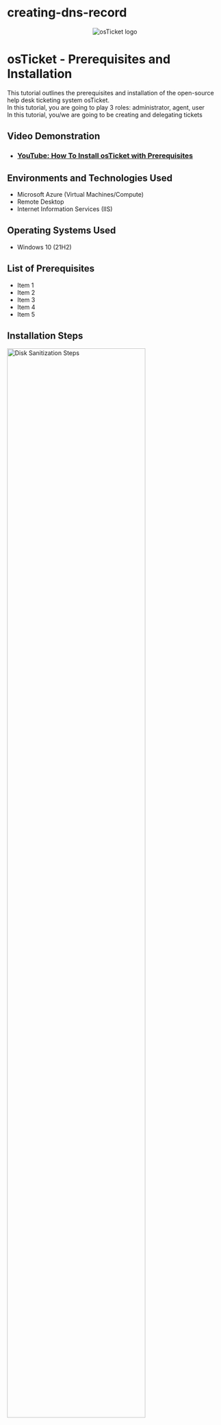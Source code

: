 # creating-dns-record

<p align="center">
<img src="https://i.imgur.com/Clzj7Xs.png" alt="osTicket logo"/>
</p>

<h1>osTicket - Prerequisites and Installation</h1>
This tutorial outlines the prerequisites and installation of the open-source help desk ticketing system osTicket.<br />
In this tutorial, you are going to play 3 roles:  administrator, agent, user <br>
In this tutorial, you/we are going to be creating and delegating tickets <br>

<h2>Video Demonstration</h2>

- ### [YouTube: How To Install osTicket with Prerequisites](https://www.youtube.com)

<h2>Environments and Technologies Used</h2>

- Microsoft Azure (Virtual Machines/Compute)
- Remote Desktop
- Internet Information Services (IIS)

<h2>Operating Systems Used </h2>

- Windows 10</b> (21H2)

<h2>List of Prerequisites</h2>

- Item 1
- Item 2
- Item 3
- Item 4
- Item 5

<h2>Installation Steps</h2>

<p>
<img src="https://i.imgur.com/DJmEXEB.png" height="80%" width="80%" alt="Disk Sanitization Steps"/> <br>
</p>
<p>
<strong> A-Record Exercise </strong><br>
  <em>Basically, log into Client-1 <br>
    ping "mainframe" <br>
    nslookup "mainframe" <br>
    (Both are going to fail because there is no DNS record) <br>
    So, log into DC-1 with your domain admin account (mydomain.com\jane_admin) and create a DNS A-record for "mainframe" <br>
    Have the DNS A-record point to DC-1’s Private IP address <br>
    Log back into Client-1 and ping "mainframe" again. It should work this time. </em>
  
<strong>Simplified Version:</strong><br>
<strong>Log into DC-1 </strong><br>
<strong>Create a DNS A-record for "mainframe"</strong><br>
1. On the Server Manager page, look for Tools (top right hand corner, to the right of the flag), and then click DNS <br>
  <br>
<img width="959" alt="Capture - Tools + DNS" src="https://github.com/jaysixco/creating-dns-record/assets/160427311/c60fa30d-a54a-45f6-8830-1f6f7f2e1f3b">
  <br>
&nbsp; 2. Click "DC-1" in the sidebar (1), Click "Forward Looking Zone" in the sidebar (2), Double click "mydomain.com" in the sidebar (3) <br>
<img width="565" alt="#1" src="https://github.com/jaysixco/creating-dns-record/assets/160427311/e617d68e-8416-42b3-8be8-5099250b848d"> <br>
&nbsp; 3. Right click the white space, Click "New Host (A or AAAA)" <br>
<img width="565" alt="#2" src="https://github.com/jaysixco/creating-dns-record/assets/160427311/236a631a-0ec3-46d4-8353-b7346bf91bbe">
<br>
&nbsp; 4. For the "Name" type mainframe <br>
&nbsp; 5. For the IP address, open up command prompt, type "ipconfig" (1) and look at the number for "IPv4 Address" (2) <br>
<img width="674" alt="#3" src="https://github.com/jaysixco/creating-dns-record/assets/160427311/1e0a6f8f-8c33-460d-98a0-887240c54c0f">
 <br>
&nbsp; 6. After you type the "Name" and "IP address" click Add Host. After it is added, click "Done" <br>
<img width="257" alt="#4" src="https://github.com/jaysixco/creating-dns-record/assets/160427311/f0970c61-bf1d-4f9b-9112-9c4321a14fa8">
<br>

<strong> Ping the mainframe to see if it works </strong><br>
1. Log in to Client-1 <br>
2. Type "cmd" in search bar (see screenshot) <br>
3. Then ping "mainframe". If it works, you should the word "Reply" repeatedly, like this: //insert screenshot below, red rectangle box around word(s) "Reply" <br>
<img width="674" alt="#1" src="https://github.com/jaysixco/creating-dns-record/assets/160427311/2c14f1e5-807c-48e1-9082-287933852584">


<strong> Local DNS Cache Exercise </strong><br>
<em> What is going on here? <br>
Basically, if you change the mainframe's record address, when you ping it, it will still show the old record address until you flush the DNS cache. <br>
<strong>To see for yourself </strong>: 
</em>

<strong> Log in to DC-1 and change mainframe’s record address to 8.8.8.8 </strong><br> 
1. Go to DNS server (Server Manager page > Tools > DNS) <br>
2. Click the small arrow next to "Forward Looking Zone" (1), Click "mydomain.com" (2), Right click "mainframe" (3), Click "Properties" (4) <br>
<img width="565" alt="#1" src="https://github.com/jaysixco/creating-dns-record/assets/160427311/951ec013-dec5-49a1-a171-65fac2366ae1"> <br>
3. Type 8.8.8.8 in IP address box (1), Click "Apply" (2), then Click "Ok" (3) <br>
<img width="300" alt="#2" src="https://github.com/jaysixco/creating-dns-record/assets/160427311/cc791ccc-6dac-4314-81c8-8742852e5247"> <br>

<strong> Go back to Client-1 and ping “mainframe” again </strong>. 
1. Observe that it still pings the old address (you'll recieve replies from the old IP address) (see screenshot)<br>

<strong> Observe the local dns cache </strong>.
1. In the command prompt, type "ipconfig /displaydns". It will show that A (Host) Record is still the old address. </strong> (see screenshot)<br>

<strong> Flush the DNS cache </strong>
1. Run cmd as an administrator. Type "cmd" in the start menu search box, right click "Command Prompt", and click "Run as an administrator" (see screenshot) <br>
2. Type "ipconfig /flushdns" then type "ping mainframe” again.  The new record address should show up </strong> (see screenshot)<br>

<strong> CNAME Record Exercise </strong><br>
<em> What is going on here? <br></em>

<strong> Go back to DC-1 and create a CNAME record that points the host "search" to "google.com"</strong><br>
1. Open the DNS manager. In the Server page, look for Tools (top right hand corner, to the right of the flag), and then click DNS (see screenshot, copy and paste it from line 52)
2. Right click any white section of the screen, then click "New Alias (CNAME)" ><br>
<img width="565" alt="Capture - New Alias (CName)" src="https://github.com/jaysixco/creating-dns-record/assets/160427311/46d6ecb9-e0b7-47cb-904f-9c2801ac33d1">
<br>
3. Type "search" in the first box and "www.google.com" in the second box <br>
<img width="300" alt="Capture - search + google" src="https://github.com/jaysixco/creating-dns-record/assets/160427311/77628443-22e4-4616-a93e-ec581dc1230c"><br>
4. Leave the box unchecked and Click "Ok" (see screenshot) <br>
<br>
<strong> Switch to Client-1 </strong><br>
1. Open up the command prompt. Type "ping search” then hit enter. Type "nslookup search” then hit enter. <br>
2. If you did everything correctly you should see: </strong><br>
<img width="354" alt="Capture - ping + nslookup" src="https://github.com/jaysixco/creating-dns-record/assets/160427311/3e623d41-fa39-45d4-8f65-87ec24e9a23e"><br>
<br>
<strong>NOTE:</strong> if above steps don't work, try flushing the cache (type "ipconfig /flushdns") and then try step 1 again. <br>
<br>
<strong> Finish </strong>

<p>
  Accurate and can follow along. Fix formatting.
</p>
